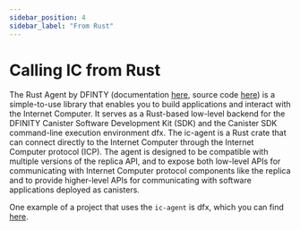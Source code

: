 ```yaml
---
sidebar_position: 4
sidebar_label: "From Rust"
---
```

# Calling IC from Rust

The Rust Agent by DFINTY (documentation [here](https://docs.rs/ic-agent/latest/ic_agent), source code [here](https://github.com/dfinity/agent-rs)) is a simple-to-use library that enables you to build applications and interact with the Internet Computer.
It serves as a Rust-based low-level backend for the DFINITY Canister Software Development Kit (SDK) and the Canister SDK command-line execution environment dfx.
The ic-agent is a Rust crate that can connect directly to the Internet Computer through the Internet Computer protocol (ICP).
The agent is designed to be compatible with multiple versions of the replica API, and to expose both low-level APIs for communicating with Internet Computer protocol components like the replica and to provide higher-level APIs for communicating with software applications deployed as canisters.

One example of a project that uses the `ic-agent` is dfx, which you can find [here](https://github.com/dfinity/sdk).
